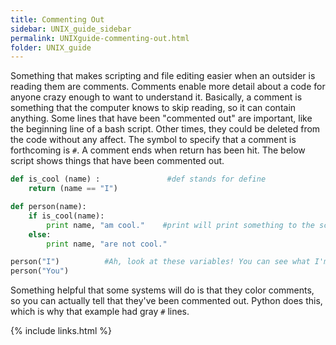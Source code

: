 ```yaml
---
title: Commenting Out
sidebar: UNIX_guide_sidebar
permalink: UNIXguide-commenting-out.html
folder: UNIX_guide
---
```


Something that makes scripting and file editing easier when an outsider is
reading them are comments.
Comments enable more detail about a code for anyone crazy enough to want to
understand it.
Basically, a comment is something that the computer knows to skip reading, so
it can contain anything.
Some lines that have been "commented out" are important, like the beginning
line of a bash script.
Other times, they could be deleted from the code without any affect.
The symbol to specify that a comment is forthcoming is `#`. 
A comment ends when return has been hit.
The below script shows things that have been commented out.
```python
def is_cool (name) :               #def stands for define
	return (name == "I")

def person(name):
	if is_cool(name):
		print name, "am cool."    #print will print something to the screen
	else:
		print name, "are not cool."

person("I")          #Ah, look at these variables! You can see what I'm going for.
person("You")
```
Something helpful that some systems will do is that they color comments, so
you can actually tell that they've been commented out.
Python does this, which is why that example had gray `#` lines.


{% include links.html %}
